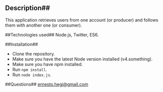 ## Description##
This application retrieves users from one account (or producer) and follows them with another one (or consumer).

##Technologies used##
Node.js, Twitter, ES6.

##Installation##
* Clone the repository.
* Make sure you have the latest Node version installed (v4.something).
* Make sure you have npm installed.
* Run `npm install`.
* Run `node index.js`.

##Questions##
ernesto.hegi@gmail.com
